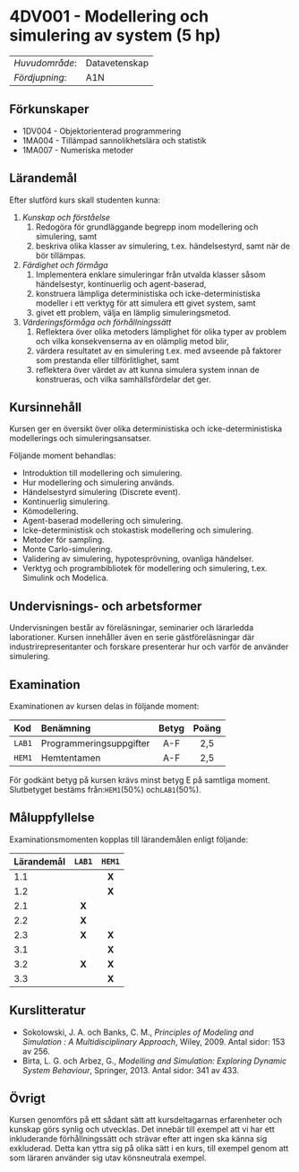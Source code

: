 # 4DV001 - Modellering och simulering av system (5 hp)

|     |     |
| --- | --- | 
| *Huvudområde*: | Datavetenskap | 
| *Fördjupning*: | A1N | 

## Förkunskaper

- 1DV004 - Objektorienterad programmering 
- 1MA004 - Tillämpad sannolikhetslära och statistik
- 1MA007 - Numeriska metoder

## Lärandemål

Efter slutförd kurs skall studenten kunna:

1. *Kunskap och förståelse*
    1. Redogöra för grundläggande begrepp inom modellering och simulering, samt
    2. beskriva olika klasser av simulering, t.ex. händelsestyrd, samt när de bör tillämpas.
2. *Färdighet och förmåga*
    1. Implementera enklare simuleringar från utvalda klasser såsom händelsestyr, kontinuerlig och agent-baserad,
    2. konstruera lämpliga deterministiska och icke-deterministiska modeller i ett verktyg för att simulera ett givet system, samt
    3. givet ett problem, välja en lämplig simuleringsmetod.
3. *Värderingsförmåga och förhållningssätt*
    1. Reflektera över olika metoders lämplighet för olika typer av problem och vilka konsekvenserna av en olämplig metod blir,
    2. värdera resultatet av en simulering t.ex. med avseende på faktorer som prestanda eller tillförlitlighet, samt
    3. reflektera över värdet av att kunna simulera system innan de konstrueras, och vilka samhällsfördelar det ger.

## Kursinnehåll

Kursen ger en översikt över olika deterministiska och icke-deterministiska modellerings och simuleringsansatser.

Följande moment behandlas:

- Introduktion till modellering och simulering.
- Hur modellering och simulering används.
- Händelsestyrd simulering (Discrete event).
- Kontinuerlig simulering.
- Kömodellering.
- Agent-baserad modellering och simulering.
- Icke-deterministisk och stokastisk modellering och simulering.
- Metoder för sampling.
- Monte Carlo-simulering.
- Validering av simulering, hypotesprövning, ovanliga händelser.
- Verktyg och programbibliotek för modellering och simulering, t.ex. Simulink och Modelica.

## Undervisnings- och arbetsformer

Undervisningen består av föreläsningar, seminarier och lärarledda laborationer. Kursen innehåller även en serie gästföreläsningar där industrirepresentanter och forskare presenterar hur och varför de använder simulering.

## Examination

Examinationen av kursen delas in följande moment:

| Kod  | Benämning             | Betyg | Poäng | 
| :--- | :-------------------- | :---: | :---: |
|`LAB1`| Programmeringsuppgifter | A-F   | 2,5   |
|`HEM1`| Hemtentamen           | A-F   | 2,5   |

För godkänt betyg på kursen krävs minst betyg E på samtliga moment. Slutbetyget bestäms från:`HEM1`(50%) och`LAB1`(50%).

## Måluppfyllelse

Examinationsmomenten kopplas till lärandemålen enligt följande:

| Lärandemål |`LAB1` |`HEM1` |
| :--------- | :---: | :---: |
| 1.1        |       | **X** |
| 1.2        |       | **X** |
| 2.1        | **X** |       |
| 2.2        | **X** |       |
| 2.3        | **X** | **X** |
| 3.1        |       | **X** |
| 3.2        | **X** | **X** |
| 3.3        |       | **X** |

## Kurslitteratur

- Sokolowski, J. A. och Banks, C. M., *Principles of Modeling and Simulation : A Multidisciplinary Approach*, Wiley, 2009. Antal sidor: 153 av 256. 
- Birta, L. G. och Arbez, G., *Modelling and Simulation: Exploring Dynamic System Behaviour*, Springer, 2013. Antal sidor: 341 av 433. 

## Övrigt

Kursen genomförs på ett sådant sätt att kursdeltagarnas erfarenheter och kunskap görs synlig och utvecklas. Det innebär till exempel att vi har ett inkluderande förhållningssätt och strävar efter att ingen ska känna sig exkluderad. Detta kan yttra sig på olika sätt i en kurs, till exempel genom att som läraren använder sig utav könsneutrala exempel.
